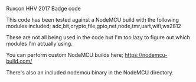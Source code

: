 Ruxcon HHV 2017 Badge code

This code has been tested against a NodeMCU build with the following modules included;
adc,bit,crypto,file,gpio,net,node,tmr,uart,wifi,ws2812

These are not all being used in the code but I'm too lazy to figure out which modules I'm actually using.

You can perform custom NodeMCU builds here;
https://nodemcu-build.com/

There's also an included nodemcu binary in the NodeMCU directory.